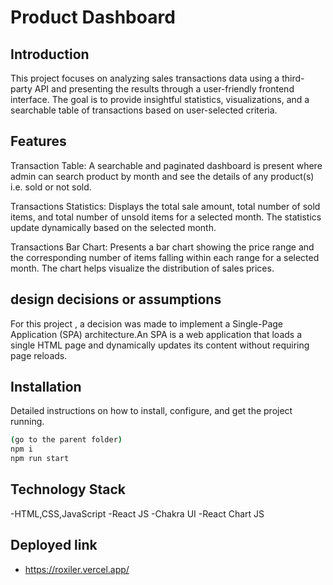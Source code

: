 # Product Dashboard

## Introduction
This project focuses on analyzing sales transactions data using a third-party API and presenting the results through a user-friendly frontend interface. The goal is to provide insightful statistics, visualizations, and a searchable table of transactions based on user-selected criteria.

## Features
Transaction Table: A searchable and paginated dashboard is present where admin can search product by month and see the details of any product(s) i.e. sold or not sold.

Transactions Statistics: Displays the total sale amount, total number of sold items, and total number of unsold items for a selected month. The statistics update dynamically based on the selected month.

Transactions Bar Chart: Presents a bar chart showing the price range and the corresponding number of items falling within each range for a selected month. The chart helps visualize the distribution of sales prices.

## design decisions or assumptions
For this project , a decision was made to implement a Single-Page Application (SPA) architecture.An SPA is a web application that loads a single HTML page and dynamically updates its content without requiring page reloads.

## Installation
Detailed instructions on how to install, configure, and get the project running.

```bash
(go to the parent folder)
npm i
npm run start
```

## Technology Stack
-HTML,CSS,JavaScript
-React JS
-Chakra UI
-React Chart JS


## Deployed link
- https://roxiler.vercel.app/
